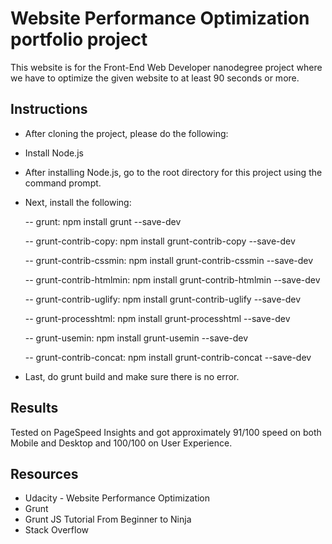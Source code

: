 # Website Performance Optimization portfolio project

This website is for the Front-End Web Developer nanodegree project where we have to optimize the given website to at least 90 seconds or more.

## Instructions

* After cloning the project, please do the following:

* Install Node.js

* After installing Node.js, go to the root directory for this project using the command prompt.

* Next, install the following:

  -- grunt: npm install grunt --save-dev

  -- grunt-contrib-copy: npm install grunt-contrib-copy --save-dev

  -- grunt-contrib-cssmin: npm install grunt-contrib-cssmin --save-dev

  -- grunt-contrib-htmlmin: npm install grunt-contrib-htmlmin --save-dev

  -- grunt-contrib-uglify: npm install grunt-contrib-uglify --save-dev

  -- grunt-processhtml: npm install grunt-processhtml --save-dev

  -- grunt-usemin: npm install grunt-usemin --save-dev

  -- grunt-contrib-concat: npm install grunt-contrib-concat --save-dev

* Last, do grunt build and make sure there is no error.

## Results
Tested on PageSpeed Insights and got approximately 91/100 speed on both Mobile and Desktop and 100/100 on User Experience.

## Resources
- Udacity - Website Performance Optimization
- Grunt
- Grunt JS Tutorial From Beginner to Ninja
- Stack Overflow
